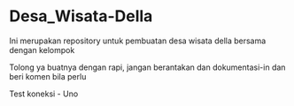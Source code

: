 # Desa_Wisata-Della
Ini merupakan repository untuk pembuatan desa wisata della bersama dengan kelompok

 Tolong ya buatnya dengan rapi, jangan berantakan dan dokumentasi-in dan beri komen bila perlu
 
 Test koneksi - Uno
